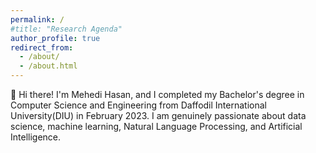 ```yaml
---
permalink: /
#title: "Research Agenda"
author_profile: true
redirect_from: 
  - /about/
  - /about.html
---
```


👋 Hi there! I'm Mehedi Hasan, and I completed my Bachelor's degree in Computer Science and Engineering from Daffodil International University(DIU) in February 2023. I am genuinely passionate about data science, machine learning, Natural Language Processing, and Artificial Intelligence.

